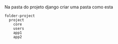 Na pasta do projeto django criar uma pasta como esta
```
folder-project
  project
    core
    users
    app1
    app2 
```